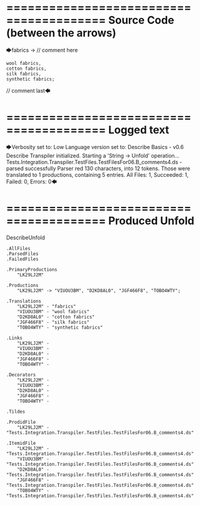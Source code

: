 ========================================
Source Code (between the arrows)
========================================

🡆fabrics -> // comment here

    wool fabrics,
    cotton fabrics,
    silk fabrics,
    synthetic fabrics;

// comment last🡄

========================================
Logged text
========================================

🡆Verbosity set to: Low
Language version set to: Describe Basics - v0.6
Describe Transpiler initialized.
Starting a 'String -> Unfold' operation...
Tests.Integration.Transpiler.TestFiles.TestFilesFor06.B_comments4.ds - parsed successfully
Parser red 130 characters, into 12 tokens.
Those were translated to 1 productions, containing 5 entries.
All Files: 1, Succeeded: 1, Failed: 0, Errors: 0🡄

========================================
Produced Unfold
========================================

DescribeUnfold

    .AllFiles
    .ParsedFiles
    .FailedFiles

    .PrimaryProductions
        "LK29LJ2M" 

    .Productions
        "LK29LJ2M" -> "VIUOU3BM", "D2KD8AL0", "JGF466F8", "TOBO4WTY";

    .Translations
        "LK29LJ2M" - "fabrics"
        "VIUOU3BM" - "wool fabrics"
        "D2KD8AL0" - "cotton fabrics"
        "JGF466F8" - "silk fabrics"
        "TOBO4WTY" - "synthetic fabrics"

    .Links
        "LK29LJ2M" - 
        "VIUOU3BM" - 
        "D2KD8AL0" - 
        "JGF466F8" - 
        "TOBO4WTY" - 

    .Decorators
        "LK29LJ2M" - 
        "VIUOU3BM" - 
        "D2KD8AL0" - 
        "JGF466F8" - 
        "TOBO4WTY" - 

    .Tildes

    .ProdidFile
        "LK29LJ2M" - "Tests.Integration.Transpiler.TestFiles.TestFilesFor06.B_comments4.ds"

    .ItemidFile
        "LK29LJ2M" - "Tests.Integration.Transpiler.TestFiles.TestFilesFor06.B_comments4.ds"
        "VIUOU3BM" - "Tests.Integration.Transpiler.TestFiles.TestFilesFor06.B_comments4.ds"
        "D2KD8AL0" - "Tests.Integration.Transpiler.TestFiles.TestFilesFor06.B_comments4.ds"
        "JGF466F8" - "Tests.Integration.Transpiler.TestFiles.TestFilesFor06.B_comments4.ds"
        "TOBO4WTY" - "Tests.Integration.Transpiler.TestFiles.TestFilesFor06.B_comments4.ds"


